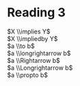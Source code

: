 # Reading 3

$X \\implies Y$ <br>
$X \\impliedby Y$ <br>
$a \\to b$ <br>
$a \\longrightarrow b$ <br>
$a \\Rightarrow b$ <br>
$a \\Longrightarrow b$ <br>
$a \\propto b$ <br>
